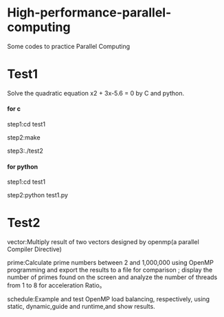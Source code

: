 # High-performance-parallel-computing
Some codes to practice Parallel Computing
# Test1
Solve the quadratic equation x2 + 3x-5.6 = 0 by C and python.
#### for c
step1:cd test1

step2:make

step3:./test2
#### for python 
step1:cd test1

step2:python test1.py

# Test2
vector:Multiply result of two vectors designed by openmp(a parallel Compiler Directive)

prime:Calculate prime numbers between 2 and 1,000,000 using OpenMP programming and export the results to a file for comparison ; display the number of primes found on the screen and analyze the number of threads from 1 to 8 for acceleration Ratio。

schedule:Example and test OpenMP load balancing, respectively, using static, dynamic,guide and runtime,and show results.
